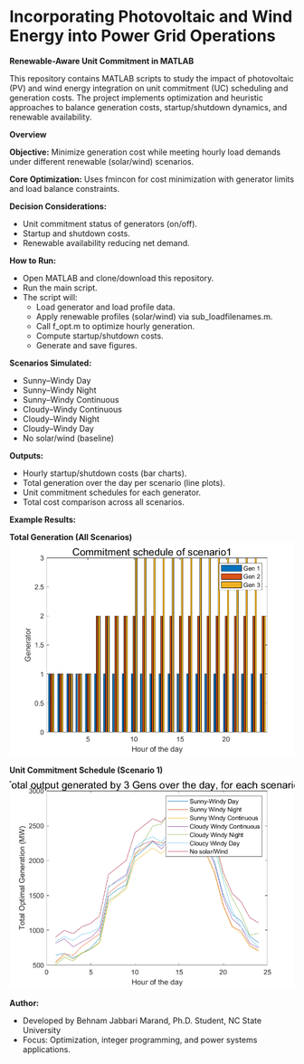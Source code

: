 # Incorporating Photovoltaic and Wind Energy into Power Grid Operations
**Renewable-Aware Unit Commitment in MATLAB**

This repository contains MATLAB scripts to study the impact of photovoltaic (PV) and wind energy integration on unit commitment (UC) scheduling and generation costs. The project implements optimization and heuristic approaches to balance generation costs, startup/shutdown dynamics, and renewable availability.

**Overview**

**Objective:** Minimize generation cost while meeting hourly load demands under different renewable (solar/wind) scenarios.

**Core Optimization:** Uses fmincon for cost minimization with generator limits and load balance constraints.

**Decision Considerations:**
  - Unit commitment status of generators (on/off).
  - Startup and shutdown costs.
  - Renewable availability reducing net demand.

**How to Run:**
  - Open MATLAB and clone/download this repository.
  - Run the main script.
  - The script will:
      - Load generator and load profile data.
      - Apply renewable profiles (solar/wind) via sub_loadfilenames.m.
      - Call f_opt.m to optimize hourly generation.
      - Compute startup/shutdown costs.
      - Generate and save figures.
   
**Scenarios Simulated:**

  - Sunny–Windy Day
  - Sunny–Windy Night
  - Sunny–Windy Continuous
  - Cloudy–Windy Continuous
  - Cloudy–Windy Night
  - Cloudy–Windy Day
  - No solar/wind (baseline)

**Outputs:**
  - Hourly startup/shutdown costs (bar charts).
  - Total generation over the day per scenario (line plots).
  - Unit commitment schedules for each generator.
  - Total cost comparison across all scenarios.


**Example Results:**

**Total Generation (All Scenarios)** 
![Total Generation](results/figure8.png)

**Unit Commitment Schedule (Scenario 1)** 
![Commitment Schedule](results/figure9.png)

**Author:**
  - Developed by Behnam Jabbari Marand, Ph.D. Student, NC State University
  - Focus: Optimization, integer programming, and power systems applications.
